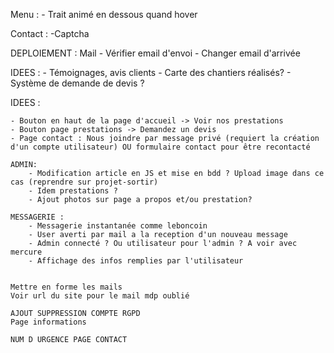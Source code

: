 Menu :
    - Trait animé en dessous quand hover

Contact :
    -Captcha


DEPLOIEMENT :
    Mail 
    - Vérifier email d'envoi
    - Changer email d'arrivée

IDEES : 
    - Témoignages, avis clients
    - Carte des chantiers réalisés?
    - Système de demande de devis ?

IDEES :

    - Bouton en haut de la page d'accueil -> Voir nos prestations
    - Bouton page prestations -> Demandez un devis
    - Page contact : Nous joindre par message privé (requiert la création d'un compte utilisateur) OU formulaire contact pour être recontacté

    ADMIN:
        - Modification article en JS et mise en bdd ? Upload image dans ce cas (reprendre sur projet-sortir)
        - Idem prestations ?
        - Ajout photos sur page a propos et/ou prestation?

    MESSAGERIE :
        - Messagerie instantanée comme leboncoin
        - User averti par mail a la reception d'un nouveau message
        - Admin connecté ? Ou utilisateur pour l'admin ? A voir avec mercure
        - Affichage des infos remplies par l'utilisateur


    Mettre en forme les mails
    Voir url du site pour le mail mdp oublié

    AJOUT SUPPRESSION COMPTE RGPD
    Page informations

    NUM D URGENCE PAGE CONTACT